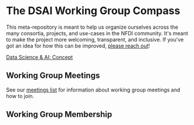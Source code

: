 # The DSAI Working Group Compass
This meta-repository is meant to help us organize ourselves across the many consortia, projects, and use-cases in the NFDI community. It's meant to make the project more welcoming, transparent, and inclusive. If you've got an idea for how this can be improved, [please reach out](https://github.com/DSAI-WG/team-compass/issues/new/choose)!



[Data Science & AI: Concept](https://zenodo.org/record/6498197#.ZBHliC8w2Lc)



## Working Group Meetings

See our [meetings list](https://github.com/DSAI-WG/team-compass/labels/meeting) for information about working group meetings and how to join.




## Working Group Membership

